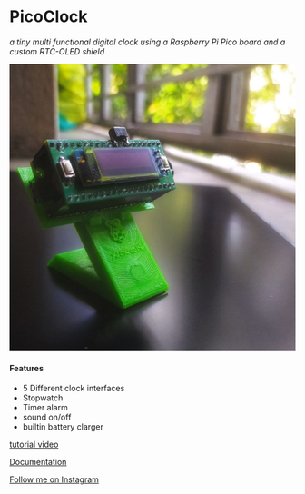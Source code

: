 # PicoClock

*a tiny multi functional digital clock using a Raspberry Pi Pico board and a custom RTC-OLED shield*

![alt text](https://github.com/palsayantan/PicoClock/blob/main/photo_2021-05-18_12-01-33.jpg)

#### Features
- 5 Different clock interfaces
- Stopwatch
- Timer alarm
- sound on/off
- builtin battery clarger

[tutorial video](https://youtu.be/jKTlVot5QqU)

[Documentation]()

[Follow me on Instagram](https://www.instagram.com/electropoint4u/)
